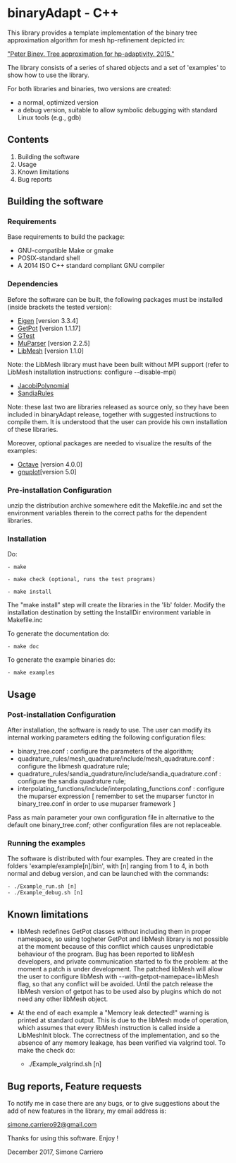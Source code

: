  binaryAdapt - C++
 =================

 This library provides a template implementation of the binary tree approximation algorithm
 for mesh hp-refinement depicted in:

 ["Peter Binev. Tree approximation for hp-adaptivity. 2015."](http://imi.cas.sc.edu/papers/293/)

 The library consists of a series of shared objects and a set of 'examples' to show how to use the library.

 For both libraries and binaries, two versions are created:
   * a normal, optimized version
   * a debug version, suitable to allow symbolic debugging with standard Linux tools (e.g., gdb)

 ## Contents

 1. Building the software
 2. Usage
 3. Known limitations
 4. Bug reports


 ## Building the software

 ### Requirements

 Base requirements to build the package:

  * GNU-compatible Make or gmake
  * POSIX-standard shell
  * A 2014 ISO C++ standard compliant GNU compiler

 ### Dependencies

 Before the software can be built, the following packages must be installed (inside brackets the tested version):

  * [Eigen](http://eigen.tuxfamily.org) [version 3.3.4]
  * [GetPot](http://getpot.sourceforge.net) [version 1.1.17]
  * [GTest](https://github.com/google/googletest)
  * [MuParser](http://beltoforion.de/article.php?a=muparserx) [version 2.2.5]
  * [LibMesh](http://libmesh.github.io/) [version 1.1.0]

 Note: the LibMesh library must have been built without MPI support
 (refer to LibMesh installation instructions: configure --disable-mpi)

  * [JacobiPolynomial](http://people.sc.fsu.edu/~jburkardt/cpp_src/jacobi_polynomial/jacobi_polynomial.html)
  * [SandiaRules](http://people.sc.fsu.edu/~jburkardt/cpp_src/sandia_rules/sandia_rules.html)

 Note: these last two are libraries released as source only, so they have been included in binaryAdapt release,
 together with suggested instructions to compile them.
 It is understood that the user can provide his own installation of these libraries. 

 Moreover, optional packages are needed to visualize the results of the examples:

  * [Octave](https://www.gnu.org/software/octave/) [version 4.0.0]
  * [gnuplot](http://www.gnuplot.info/)[version 5.0]

 ### Pre-installation Configuration

 unzip the distribution archive somewhere
 edit the Makefile.inc and set the environment variables therein to the correct paths for the dependent libraries.

 ### Installation
 
 Do:

	- make

	- make check (optional, runs the test programs)

	- make install

 The "make install" step will create the libraries in the 'lib' folder.
 Modify the installation destination by setting the InstallDir environment variable in Makefile.inc

 To generate the documentation do:

	- make doc

 To generate the example binaries do:

	- make examples


 ## Usage


 ### Post-installation Configuration
	

 After installation, the software is ready to use.
 The user can modify its internal working parameters editing the following configuration files:

 * binary_tree.conf : configure the parameters of the algorithm;
 * quadrature_rules/mesh_quadrature/include/mesh_quadrature.conf : configure the libmesh quadrature rule;
 * quadrature_rules/sandia_quadrature/include/sandia_quadrature.conf : configure the sandia quadrature rule;
 * interpolating_functions/include/interpolating_functions.conf : configure the muparser expression [ remember to set the muparser functor in binary_tree.conf in order to use muparser framework ]

 Pass as main parameter your own configuration file in alternative to the default one binary_tree.conf;
 other configuration files are not replaceable.

 ### Running the examples

 The software is distributed with four examples.
 They are created in the folders 'example/example[n]/bin', with [n] ranging from 1 to 4,
 in both normal and debug version, and can be launched with the commands:

	- ./Example_run.sh [n]
	- ./Example_debug.sh [n]

 ## Known limitations

 * libMesh redefines GetPot classes without including them in proper namespace,
	  so using togheter GetPot and libMesh library is not possible at the moment
	  because of this conflict which causes unpredictable behaviour of the program.
	  Bug has been reported to libMesh developers, and private communication started
	  to fix the problem: at the moment a patch is under development.
	  The patched libMesh will allow the user to configure libMesh with
	  --with-getpot-namepace=libMesh flag, so that any conflict will be avoided.
	  Until the patch release the libMesh version of getpot has to be used also
	  by plugins which do not need any other libMesh object.
 * At the end of each example a "Memory leak detected!" warning is printed at standard output.
	  This is due to the libMesh mode of operation, which assumes that every libMesh instruction
	  is called inside a LibMeshInit block. The correctness of the implementation,
	  and so the absence of any memory leakage, has been verified via valgrind tool.
	  To make the check do:

	- ./Example_valgrind.sh [n]
 

 ## Bug reports, Feature requests

 To notify me in case there are any bugs,
 or to give suggestions about the add of new features in the library,
 my email address is:

 simone.carriero92@gmail.com

 Thanks for using this software.
 Enjoy !


 December 2017, 
 Simone Carriero


